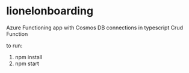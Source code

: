 # lionelonboarding
Azure Functioning app with Cosmos DB connections in typescript
Crud Function 

to run:
1. npm install
2. npm start
